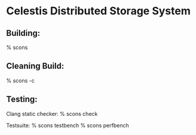 Celestis Distributed Storage System
===================================

Building:
---------

% scons

Cleaning Build:
---------------
% scons -c

Testing:
--------

Clang static checker:
% scons check

Testsuite:
% scons testbench
% scons perfbench

